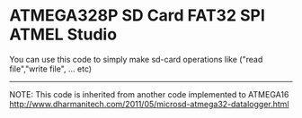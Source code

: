 # ATMEGA328P SD Card FAT32 SPI ATMEL Studio

You can use this code to simply make sd-card operations like ("read file","write file", ... etc)

--------------------------------------------------------------------------------------------------------------
NOTE:
This code is inherited from another code implemented to ATMEGA16
http://www.dharmanitech.com/2011/05/microsd-atmega32-datalogger.html